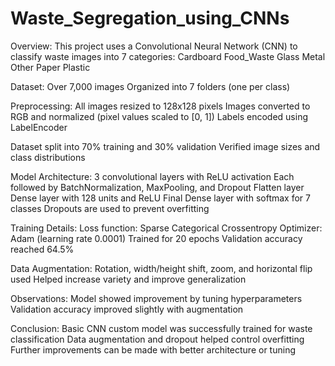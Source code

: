 # Waste_Segregation_using_CNNs

Overview:
This project uses a Convolutional Neural Network (CNN) to classify waste images into 7 categories:
Cardboard
Food_Waste
Glass
Metal
Other
Paper
Plastic

Dataset:
Over 7,000 images
Organized into 7 folders (one per class)

Preprocessing:
All images resized to 128x128 pixels
Images converted to RGB and normalized (pixel values scaled to [0, 1])
Labels encoded using LabelEncoder

Dataset split into 70% training and 30% validation
Verified image sizes and class distributions

Model Architecture:
3 convolutional layers with ReLU activation
Each followed by BatchNormalization, MaxPooling, and Dropout
Flatten layer
Dense layer with 128 units and ReLU
Final Dense layer with softmax for 7 classes
Dropouts are used to prevent overfitting

Training Details:
Loss function: Sparse Categorical Crossentropy
Optimizer: Adam (learning rate 0.0001)
Trained for 20 epochs
Validation accuracy reached 64.5%

Data Augmentation:
Rotation, width/height shift, zoom, and horizontal flip used
Helped increase variety and improve generalization

Observations:
Model showed improvement by tuning hyperparameters 
Validation accuracy improved slightly with augmentation

Conclusion:
Basic CNN custom model was successfully trained for waste classification
Data augmentation and dropout helped control overfitting
Further improvements can be made with better architecture or tuning

